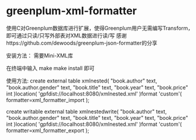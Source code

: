 # greenplum-xml-formatter

使用C对Greenplum数据库进行扩展，使得Greenplum用户无需编写Transform，即可通过只读/只写外部表对XML数据进行读/写 
感谢https://github.com/dewoods/greenplum-json-formatter的分享 

安装方法：
需要Mini-XML库

在终端中输入
make
make install
即可 

使用方法: 
create external table xmlnested(
"book.author" text,
"book.author.gender" text,
"book.title" text,
"book.year" text,
"book.price" int
)location(
'gpfdist://localhost:8080/xmlnested.xml'
)format 'custom'(
formatter=xml_formatter_import
);

create writable external table xmlnestedwrite(
"book.author" text,
"book.author.gender" text,
"book.title" text,
"book.year" text,
"book.price" int
)location(
'gpfdist://localhost:8080/xmlnested.xml'
)format 'custom'(
formatter=xml_formatter_export
);
